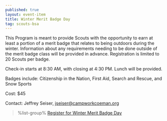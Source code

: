 ```yaml
---
published: true
layout: event-item
title: Winter Merit Badge Day
tag: scouts-bsa
---
```


This Program is meant to provide Scouts with the opportunity to earn at least a portion of a merit badge that relates to being outdoors during the winter. Information about any requirements needing to be done outside of the merit badge class will be provided in advance. Registration is limited to 20 Scouts per badge.

Check-in starts at 8:30 AM, with closing at 4:30 PM. Lunch will be provided.
 
Badges include:
Citizenship in the Nation, First Aid, Search and Rescue, and Snow Sports
 
Cost: $45
 
Contact: Jeffrey Seiser, [jseiser@campworkcoeman.org](mailto:jseiser@campworkcoeman.org)


> %list-group%
> <a href="https://scoutingevent.com/066-78369" class="list-group-item">Register for Winter Merit Badge Day</a>
